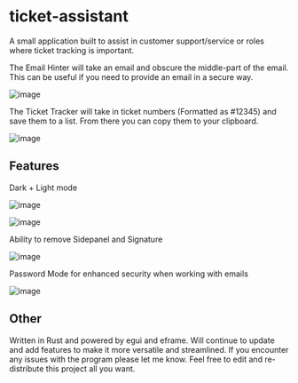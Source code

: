 # ticket-assistant

A small application built to assist in customer support/service or roles where ticket tracking is important.

The Email Hinter will take an email and obscure the middle-part of the email. This can be useful if you need to provide an email in a secure way.

![image](https://user-images.githubusercontent.com/67988191/213208864-76de0249-9a88-45c7-ba73-17db4e50766e.png)


The Ticket Tracker will take in ticket numbers (Formatted as #12345) and save them to a list. From there you can copy them to your clipboard.

![image](https://user-images.githubusercontent.com/67988191/213208818-66f7d0c0-535e-4615-a2c0-56fb7b80f10a.png)

Features
--------

Dark + Light mode

![image](https://user-images.githubusercontent.com/67988191/213207338-d848d539-2a0a-4b39-8f71-563af341820c.png)

![image](https://user-images.githubusercontent.com/67988191/213207390-0c4be9cb-bb97-4526-82c3-75b5f8409f0a.png)

Ability to remove Sidepanel and Signature

![image](https://user-images.githubusercontent.com/67988191/213207489-a087a4a7-f9c5-4e6c-ae19-600e61da412a.png)

Password Mode for enhanced security when working with emails

![image](https://user-images.githubusercontent.com/67988191/213207675-297fa74c-7c72-4a5e-9f84-95a9834502a5.png)

Other
-----
Written in Rust and powered by egui and eframe. Will continue to update and add features to make it more versatile and streamlined. 
If you encounter any issues with the program please let me know. Feel free to edit and re-distribute this project all you want.

